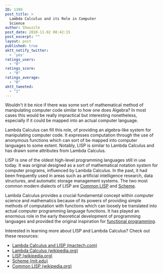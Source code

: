 ```yaml
---
ID: 1399
post_title: >
  Lambda Calculus and its Role in Computer
  Science
author: Shwuzzle
post_date: 2010-11-02 08:42:15
post_excerpt: ""
layout: post
published: true
aktt_notify_twitter:
  - 'yes'
ratings_users:
  - "0"
ratings_score:
  - "0"
ratings_average:
  - "0"
aktt_tweeted:
  - "1"
---
```

Wouldn't it be nice if there was some sort of mathematical method of manipulating computer code similar to how one does Algebra? In most cases this would be really impractical but interesting nonetheless, especially if it could be mapped into an actual computer language.

Lambda Calculus can fill this role, of providing an algebra-like system for manipulating computer code. It expresses computation through the use of anonymous functions which can sort of be mapped into computer languages to some extent. Notably, LISP is similar to Lambda Calculus and has drawn some attributes from Lambda Calculus.

LISP is one of the oldest high-level programming languages still in use today. It was original designed as a sort of mathematical notation system for computer programs, influenced by Lambda Calculus. In the past, it had been frequently used in areas such as artificial intelligence research, data structures, and automatic storage management systems. The two most common modern dialects of LISP are <a href="http://en.wikipedia.org/wiki/Common_Lisp">Common LISP</a> and <a href="http://groups.csail.mit.edu/mac/projects/scheme/">Scheme</a>.

Lambda Calculus provides a crucial fundamental concept within computer science and mathematics because of its powers of providing simple methods of computation with functions which can loosely be translated into actual computer programming language functions. It has played an enormous role in the early theoretical development of programming languages and provided the original inspiration for <a href="http://en.wikipedia.org/wiki/Functional_programming">functional programming</a>.

Interested in learning more about LISP and Lambda Calculus? Check out these resources:
<ul>
	<li><a href="http://www.mactech.com/articles/mactech/Vol.07/07.05/LambdaCalculus/">Lambda Calculus and LISP (mactech.com)</a></li>
	<li><a href="http://en.wikipedia.org/wiki/Lambda_calculus">Lambda Calculus (wikipedia.org)</a></li>
	<li><a href="http://en.wikipedia.org/wiki/LISP">LISP (wikipedia.org)</a></li>
	<li><a href="http://groups.csail.mit.edu/mac/projects/scheme/">Scheme (mit.edu)</a></li>
	<li><a href="http://en.wikipedia.org/wiki/Common_Lisp">Common LISP (wikipedia.org)</a></li>
</ul>
